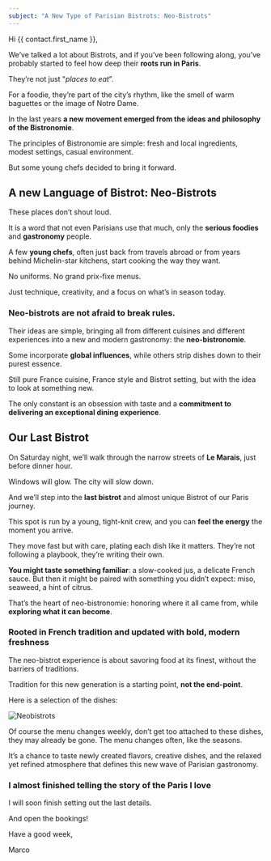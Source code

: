```yaml
---
subject: "A New Type of Parisian Bistrots: Neo-Bistrots"
---
```


Hi {{ contact.first_name }}, 

We’ve talked a lot about Bistrots, and if you’ve been following along, you’ve probably started to feel how deep their **roots run in Paris**. 

They’re not just "_places to eat_”. 

For a foodie, they’re part of the city’s rhythm, like the smell of warm baguettes or the image of Notre Dame.

In the last years **a new movement emerged from the ideas and philosophy of the Bistronomie**.

The principles of Bistronomie are simple: fresh and local ingredients, modest settings, casual environment.

But some young chefs decided to bring it forward.

## A new Language of Bistrot: Neo-Bistrots

These places don’t shout loud.

It is a word that not even Parisians use that much, only the **serious foodies** and **gastronomy** people.


A few **young chefs**, often just back from travels abroad or from years behind Michelin-star kitchens, start cooking the way they want.

No uniforms. No grand prix-fixe menus.

Just technique, creativity, and a focus on what’s in season today.

### Neo-bistrots are not afraid to break rules.

Their ideas are simple, bringing all from different cuisines and different experiences into a new and modern gastronomy: the **neo-bistronomie**.

Some incorporate **global influences**, while others strip dishes down to their purest essence. 

Still pure France cuisine, France style and Bistrot setting, but with the idea to look at something new.

 The only constant is an obsession with taste and a **commitment to delivering an exceptional dining experience**.

## Our Last Bistrot

On Saturday night, we’ll walk through the narrow streets of **Le Marais**, just before dinner hour. 

Windows will glow. The city will slow down. 

And we’ll step into the **last bistrot** and almost unique Bistrot of our Paris journey.

This spot is run by a young, tight-knit crew, and you can **feel the energy** the moment you arrive. 

They move fast but with care, plating each dish like it matters. They’re not following a playbook, they’re writing their own.

**You might taste something familiar**: a slow-cooked jus, a delicate French sauce. But then it might be paired with something you didn’t expect: miso, seaweed, a hint of citrus.

That’s the heart of neo-bistronomie: honoring where it all came from, while **exploring what it can become**.

### Rooted in French tradition and updated with bold, modern freshness

The neo-bistrot experience is about savoring food at its finest, without the barriers of traditions.

Tradition for this new generation is a starting point, **not the end-point**.

Here is a selection of the dishes:

![Neobistrots](https://www.foodexplorers.ch/images/neob.webp)

Of course the menu changes weekly, don’t get too attached to these dishes, they may already be gone. The menu changes often, like the seasons.

It’s a chance to taste newly created flavors, creative dishes, and the relaxed yet refined atmosphere that defines this new wave of Parisian gastronomy.

### I almost finished telling the story of the Paris I love

I will soon finish setting out the last details.

And open the bookings!

Have a good week,

Marco